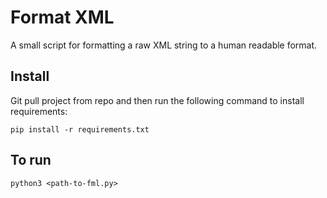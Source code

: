 # Format XML

A small script for formatting a raw XML string to a human readable format.

## Install

Git pull project from repo and then run the following command to install requirements:

`pip install -r requirements.txt`

## To run
`python3 <path-to-fml.py>`